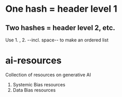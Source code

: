 # One hash = header level 1
## Two hashes = header level 2, etc.
Use 1. , 2. --incl. space-- to make an ordered list 

# ai-resources
Collection of resources on generative AI

1. Systemic Bias resources
2. Data Bias resources
